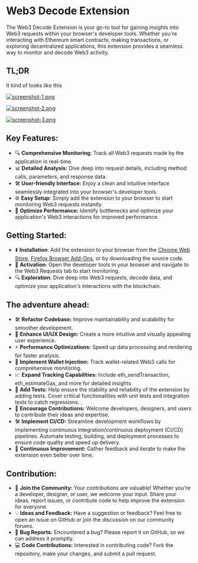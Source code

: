 # Web3 Decode Extension

The Web3 Decode Extension is your go-to tool for gaining insights into Web3 requests within your browser's developer tools. Whether you're interacting with Ethereum smart contracts, making transactions, or exploring decentralized applications, this extension provides a seamless way to monitor and decode Web3 activity.
## TL;DR
It kind of looks like this

[![screenshot-1.png](https://i.postimg.cc/L4rmD1j9/screenshot-1.png)](https://postimg.cc/rzN6Fzh3)

[![screenshot-2.png](https://i.postimg.cc/7hSdmfyh/screenshot-2.png)](https://postimg.cc/30JtwrNQ)

[![screenshot-3.png](https://i.postimg.cc/bwZMBCP4/screenshot-3.png)](https://postimg.cc/NKwpyx5x)
## Key Features:
- 🔍 **Comprehensive Monitoring**: Track all Web3 requests made by the application in real-time.
- 📊 **Detailed Analysis:** Dive deep into request details, including method calls, parameters, and response data.
- 🛠️ **User-friendly Interface:** Enjoy a clean and intuitive interface seamlessly integrated into your browser's developer tools.
- ⚙️ **Easy Setup:** Simply add the extension to your browser to start monitoring Web3 requests instantly.
- 🚀 **Optimize Performance:** Identify bottlenecks and optimize your application's Web3 interactions for improved performance.

## Getting Started:

- ⬇️ **Installation**: Add the extension to your browser from the [Chrome Web Store](https://chromewebstore.google.com/detail/web3-decode-extension/igkiklhabjbopfcaddnlkaohjgampffl), [Firefox Browser Add-Ons](https://addons.mozilla.org/en-GB/firefox/addon/web3-decode-extension/), or by downloading the source code.
- 🔄 **Activation**: Open the developer tools in your browser and navigate to the Web3 Requests tab to start monitoring.
- 🔍 **Exploration**: Dive deep into Web3 requests, decode data, and optimize your application's interactions with the blockchain.

## The adventure ahead:

- 🛠️ **Refactor Codebase:** Improve maintainability and scalability for smoother development.
- 🎨 **Enhance UI/UX Design:** Create a more intuitive and visually appealing user experience.
- ⚡ **Performance Optimizations:** Speed up data processing and rendering for faster analysis.
- 💼 **Implement Wallet Injection:** Track wallet-related Web3 calls for comprehensive monitoring.
- 📈 **Expand Tracking Capabilities:** Include eth_sendTransaction, eth_estimateGas, and more for detailed insights
- 🧪 **Add Tests:** Help ensure the stability and reliability of the extension by adding tests. Cover critical functionalities with unit tests and integration tests to catch regressions. .
- 🤝 **Encourage Contributions:** Welcome developers, designers, and users to contribute their ideas and expertise.
- 🛠️ **Implement CI/CD:** Streamline development workflows by implementing continuous integration/continuous deployment (CI/CD) pipelines. Automate testing, building, and deployment processes to ensure code quality and speed up delivery.
- 🎉 **Continuous Improvement:** Gather feedback and iterate to make the extension even better over time.
## Contribution:
- 🤝 **Join the Community:** Your contributions are valuable! Whether you're a developer, designer, or user, we welcome your input. Share your ideas, report issues, or contribute code to help improve the extension for everyone.
- 💡 **Ideas and Feedback:** Have a suggestion or feedback? Feel free to open an issue on GitHub or join the discussion on our community forums.
- 🐛 **Bug Reports:** Encountered a bug? Please report it on GitHub, so we can address it promptly.
- 💻 **Code Contributions:** Interested in contributing code? Fork the repository, make your changes, and submit a pull request.
